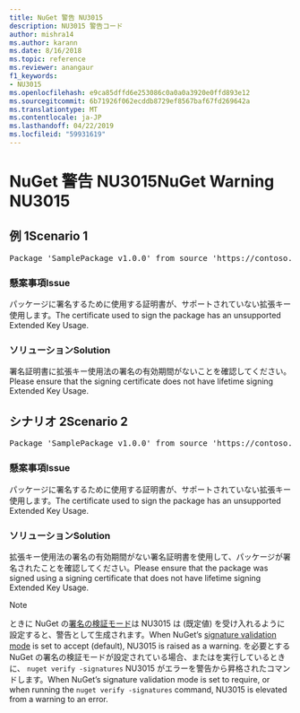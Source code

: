 ```yaml
---
title: NuGet 警告 NU3015
description: NU3015 警告コード
author: mishra14
ms.author: karann
ms.date: 8/16/2018
ms.topic: reference
ms.reviewer: anangaur
f1_keywords:
- NU3015
ms.openlocfilehash: e9ca85dffd6e253086c0a0a0a3920e0ffd893e12
ms.sourcegitcommit: 6b71926f062ecddb8729ef8567baf67fd269642a
ms.translationtype: MT
ms.contentlocale: ja-JP
ms.lasthandoff: 04/22/2019
ms.locfileid: "59931619"
---
```

# <a name="nuget-warning-nu3015"></a><span data-ttu-id="e5a95-103">NuGet 警告 NU3015</span><span class="sxs-lookup"><span data-stu-id="e5a95-103">NuGet Warning NU3015</span></span>

## <a name="scenario-1"></a><span data-ttu-id="e5a95-104">例 1</span><span class="sxs-lookup"><span data-stu-id="e5a95-104">Scenario 1</span></span>

<pre>Package 'SamplePackage v1.0.0' from source 'https://contoso.com/index.json': The lifetime signing EKU in the primary signature's certificate is not supported.</pre>

### <a name="issue"></a><span data-ttu-id="e5a95-105">懸案事項</span><span class="sxs-lookup"><span data-stu-id="e5a95-105">Issue</span></span>

<span data-ttu-id="e5a95-106">パッケージに署名するために使用する証明書が、サポートされていない拡張キー使用します。</span><span class="sxs-lookup"><span data-stu-id="e5a95-106">The certificate used to sign the package has an unsupported Extended Key Usage.</span></span>


### <a name="solution"></a><span data-ttu-id="e5a95-107">ソリューション</span><span class="sxs-lookup"><span data-stu-id="e5a95-107">Solution</span></span>

<span data-ttu-id="e5a95-108">署名証明書に拡張キー使用法の署名の有効期間がないことを確認してください。</span><span class="sxs-lookup"><span data-stu-id="e5a95-108">Please ensure that the signing certificate does not have lifetime signing Extended Key Usage.</span></span>



## <a name="scenario-2"></a><span data-ttu-id="e5a95-109">シナリオ 2</span><span class="sxs-lookup"><span data-stu-id="e5a95-109">Scenario 2</span></span>

<pre>Package 'SamplePackage v1.0.0' from source 'https://contoso.com/index.json': The lifetime signing EKU in the signing certificate is not supported.</pre>

### <a name="issue"></a><span data-ttu-id="e5a95-110">懸案事項</span><span class="sxs-lookup"><span data-stu-id="e5a95-110">Issue</span></span>

<span data-ttu-id="e5a95-111">パッケージに署名するために使用する証明書が、サポートされていない拡張キー使用します。</span><span class="sxs-lookup"><span data-stu-id="e5a95-111">The certificate used to sign the package has an unsupported Extended Key Usage.</span></span>


### <a name="solution"></a><span data-ttu-id="e5a95-112">ソリューション</span><span class="sxs-lookup"><span data-stu-id="e5a95-112">Solution</span></span>

<span data-ttu-id="e5a95-113">拡張キー使用法の署名の有効期間がない署名証明書を使用して、パッケージが署名されたことを確認してください。</span><span class="sxs-lookup"><span data-stu-id="e5a95-113">Please ensure that the package was signed using a signing certificate that does not have lifetime signing Extended Key Usage.</span></span>


> [!Note]
> <span data-ttu-id="e5a95-114">ときに NuGet の[署名の検証モード](https://docs.microsoft.com/en-us/nuget/consume-packages/installing-signed-packages#configure-package-signature-requirements)は NU3015 は (既定値) を受け入れるように設定すると、警告として生成されます。</span><span class="sxs-lookup"><span data-stu-id="e5a95-114">When NuGet’s [signature validation mode](https://docs.microsoft.com/en-us/nuget/consume-packages/installing-signed-packages#configure-package-signature-requirements) is set to accept (default), NU3015 is raised as a warning.</span></span> <span data-ttu-id="e5a95-115">を必要とする NuGet の署名の検証モードが設定されている場合、またはを実行しているときに、 `nuget verify -signatures` NU3015 がエラーを警告から昇格されたコマンドします。</span><span class="sxs-lookup"><span data-stu-id="e5a95-115">When NuGet’s signature validation mode is set to require, or when running the `nuget verify -signatures` command, NU3015 is elevated from a warning to an error.</span></span> 